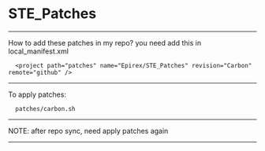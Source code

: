 STE_Patches
===============


--------------------------------------------------------------

How to add these patches in my repo? you need add this in local_manifest.xml

      <project path="patches" name="Epirex/STE_Patches" revision="Carbon" remote="github" />

--------------------------------------------------------------

To apply patches:

      patches/carbon.sh
      
--------------------------------------------------------------

NOTE: after repo sync, need apply patches again

--------------------------------------------------------------

